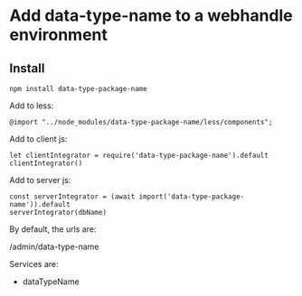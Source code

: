# Add data-type-name to a webhandle environment

## Install

```
npm install data-type-package-name
```

Add to less: 
```
@import "../node_modules/data-type-package-name/less/components";
```

Add to client js:

```
let clientIntegrator = require('data-type-package-name').default
clientIntegrator()
```

Add to server js:
```
const serverIntegrator = (await import('data-type-package-name')).default
serverIntegrator(dbName)
```

By default, the urls are:

/admin/data-type-name

Services are:
- dataTypeName
